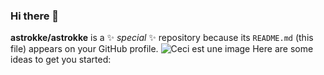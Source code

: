 ### Hi there 👋


**astrokke/astrokke** is a ✨ _special_ ✨ repository because its `README.md` (this file) appears on your GitHub profile.
![Ceci est une image](https://i.imgur.com/hBfh2nx.jpeg)
Here are some ideas to get you started:

